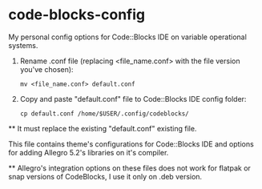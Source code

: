 # code-blocks-config
My personal config options for Code::Blocks IDE on variable operational systems.

1) Rename .conf file (replacing <file_name.conf> with the file version you've chosen):

       mv <file_name.conf> default.conf
        
2) Copy and paste "default.conf" file to Code::Blocks IDE config folder:

       cp default.conf /home/$USER/.config/codeblocks/
       
** It must replace the existing "default.conf" existing file.

This file contains theme's configurations for Code::Blocks IDE and options for adding Allegro 5.2's libraries on it's compiler.

** Allegro's integration options on these files does not work for flatpak or snap versions of CodeBlocks, I use it only on .deb version.
